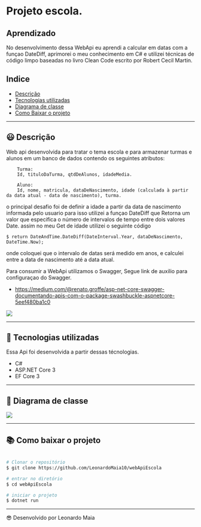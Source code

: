 # Projeto escola.

## Aprendizado
No desenvolvimento dessa WebApi eu aprendi a calcular em datas com a funçao DateDiff, aprimorei o meu conhecimento em C# e utilizei técnicas de código limpo baseadas no livro Clean Code escrito por Robert Cecil Martin.

## Indice

- [Descrição](#-descrição)
- [Tecnologias utilizadas](#-tecnologias-utilizadas)
- [Diagrama de classe](#-Diagrama-de-classe)
- [Como Baixar o projeto](#-como-baixar-o-projeto)

---

## 😃 Descrição 

Web api desenvolvida para tratar o tema escola e para armazenar turmas e alunos em um banco de dados contendo os seguintes atributos: 
```
    Turma:
    Id, tituloDaTurma, qtdDeAlunos, idadeMedia.

    Aluno:
    Id, nome, matricula, dataDeNascimento, idade (calculada à partir da data atual - data de nascimento), turma.
```

o principal desafio foi de definir a idade a partir da data de nascimento informada pelo usuario para isso utilizei a funçao DateDiff que Retorna um valor que especifica o número de intervalos de tempo entre dois valores Date. assim no meu Get de idade utilizei o seguinte código

```
$ return DateAndTime.DateDiff(DateInterval.Year, dataDeNascimento, DateTime.Now);
```
onde coloquei que o intervalo de datas será medido em anos, e calculei entre a data de nascimento até a data atual.

Para consumir a WebApi utilizamos o Swagger, Segue link de auxilio para configuraçao do Swagger.
- https://medium.com/@renato.groffe/asp-net-core-swagger-documentando-apis-com-o-package-swashbuckle-aspnetcore-5eef480ba1c0

<img src="https://user-images.githubusercontent.com/56007944/91593336-58783480-e936-11ea-8af3-8ba60e004b41.PNG">


---

## 🚀 Tecnologias utilizadas

Essa Api foi desenvolvida a partir dessas técnologias.

- C#
- ASP.NET Core 3
- EF Core 3

---

## 📖 Diagrama de classe

<img src="https://user-images.githubusercontent.com/56007944/91089026-57d75980-e629-11ea-88a7-8427c5958577.PNG">

---


## 📚 Como baixar o projeto

```bash

# Clonar o repositório
$ git clone https://github.com/LeonardoMaia10/webApiEscola

# entrar no diretório
$ cd webApiEscola

# iniciar o projeto
$ dotnet run
```
---

😎 Desenvolvido por Leonardo Maia
